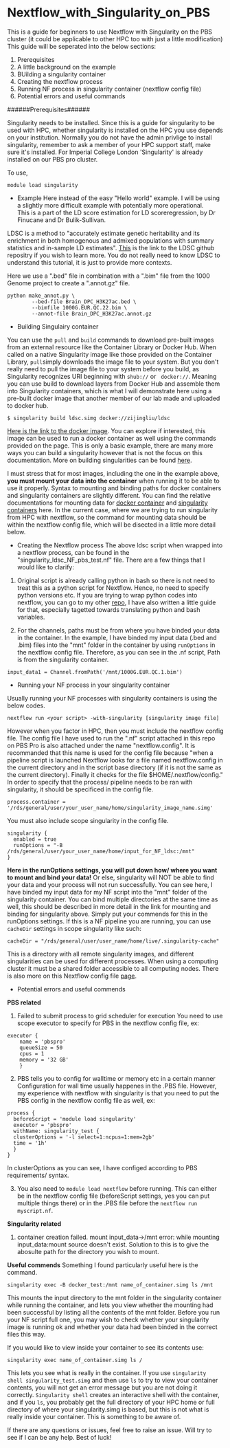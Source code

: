 # Nextflow_with_Singularity_on_PBS
This is a guide for beginners to use Nextflow with Singularity on the PBS cluster (it could be applicable to other HPC too with just a little modification)
This guide will be seperated into the below sections:
1. Prerequisites 
2. A little background on the example 
3. BUilding a singularity container 
4. Creating the nextflow process 
5. Running NF process in singularity container (nextflow config file) 
6. Potential errors and useful commands 

######Prerequisites###### 

Singularity needs to be installed.
Since this is a guide for singularity to be used with HPC, whether singularity is installed on the HPC you use depends on your institution. 
Normally you do not have the admin privlige to install singularity, remember to ask a member of your HPC support staff, make sure it's installed. 
For Imperial College London 'Singularity' is already installed on our PBS pro cluster. 

To use, 

```
module load singularity
``` 


- Example
Here instead of the easy "Hello world" example. I will be using a slightly more difficult example with potentially more operational.  
This is a part of the LD score estimation for LD scoreregression, by Dr Finucane and Dr Bulik-Sullivan. 

LDSC is a method to "accurately estimate genetic heritability and its enrichment in both homogenous and admixed populations with summary statistics 
and in-sample LD estimates". 
[This](https://github.com/bulik/ldsc/wiki/LD-Score-Estimation-Tutorial) is the link to the LDSC github repositry if you wish to learn more. You do not really need to know LDSC to understand this tutorial, it is just to provide more contexts. 

Here we use a ".bed" file in combination with a ".bim" file from the 1000 Genome project to create a ".annot.gz" file. 
```
python make_annot.py \
		--bed-file Brain_DPC_H3K27ac.bed \
		--bimfile 1000G.EUR.QC.22.bim \
		--annot-file Brain_DPC_H3K27ac.annot.gz  
```
- Building Singulairy container 

You can use the ```pull``` and ``` build ``` commands to download pre-built images from an external resource like the Container
Library or Docker Hub.
When called on a native Singularity image like those provided on the Container Library, ```pull```simply downloads the image file to your system. 
But you don't really need to pull the image file to your system before you build, as Singularity recognizes URI beginning with ```shub://``` or ``` docker://```. 
Meaning you can use build to download layers from Docker Hub and assemble them into Singularity containers, which is what I will demonstrate here using a pre-built docker image that another member of our lab made and uploaded to docker hub. 
```
$ singularity build ldsc.simg docker://zijingliu/ldsc
```
[Here is the link to the docker image](https://hub.docker.com/r/zijingliu/ldsc). 
You can explore if interested, this image can be used to run a docker container as well using the commands provided on the page. 
This is only a basic example, there are many more ways you can build a singularity however that is not the focus on this documentation. More on building singularities can be found [here](https://singularity.lbl.gov/docs-build-container#creating---writable-images-and---sandbox-directories). 

I must stress that for most images, including the one in the example above, **you must mount your data into the container** when running it to be able to use it properly. Syntax to mounting and binding paths for docker containers and singularity containers are slightly different. You can find the relative documentations for mounting data for [docker container](https://docs.docker.com/engine/reference/commandline/run/) and [singularity containers](https://sylabs.io/guides/3.0/user-guide/bind_paths_and_mounts.html#:~:text=If%20enabled%20by%20the%20system,the%20host%20system%20with%20ease.) here. 
In the current case, where we are trying to run singularity from HPC with nextflow, so the command for mounting data should be within the nextflow config file, which will be disected in a little more detail below. 

- Creating the Nextflow process 
The above ldsc script when wrapped into a nextflow process, can be found in the "singularity_ldsc_NF_pbs_test.nf" file. 
There are a few things that I would like to clarify:
1. Original script is already calling python in bash so there is not need to treat this as a python script for Nextflow. 
Hence, no need to specify python versions etc. If you are trying to wrap python codes into nextflow, you can go to my other [repo](https://github.com/roxyisat-rex/nextflow_with_python/tree/master), I have also written a little guide for that, especially tagetted towards translating python and bash variables. 

2. For the channels, paths must be from where you have binded your data in the container. 
In the example, I have binded my input data (.bed and .bim) files into the "mnt" folder in the container by using ```runOptions``` in the nextflow config file. Therefore, as you can see in the .nf script, Path is from the singularity container. 
```
input_data1 = Channel.fromPath('/mnt/1000G.EUR.QC.1.bim')
```

- Running your NF process in your singularity container

Usually running your NF processes with singularity containers is using the below codes. 
```
nextflow run <your script> -with-singularity [singularity image file]
```
However when you factor in HPC, then you must include the nextflow config file. The config file I have used to run the ".nf" script attached in this repo on PBS Pro is also attached under the name "nextflow.config". It is recommanded that this name is used for the config file because "when a pipeline script is launched Nextflow looks for a file named nextflow.config in the current directory and in the script base directory (if it is not the same as the current directory). Finally it checks for the file $HOME/.nextflow/config." 
In order to specify that the process/ pipeline needs to be ran with singularity, it should be specificed in the config file.  
```
process.container = '/rds/general/user/your_user_name/home/singularity_image_name.simg'
```
You must also include scope singularity in the config file.  
```
singularity {
  enabled = true 
  runOptions = "-B /rds/general/user/your_user_name/home/input_for_NF_ldsc:/mnt"
}
``` 
**Here in the runOptions settings, you will put down how/ where you want to mount and bind your data!** Or else, singularity will NOT be able to find your data and your process will not run successfully. You can see here, I have binded my input data for my NF script into the "mnt" folder of the singularity container. 
You can bind multiple directories at the same time as well, this should be described in more detail in the link for mounting and binding for singularity above. Simply put your commends for this in the runOptions settings. 
If this is a NF pipeline you are running, you can use ```cacheDir``` settings in scope singularity like such:  
```
cacheDir = "/rds/general/user/user_name/home/live/.singularity-cache"
``` 
This is a directory with all remote singularity images, and different singularities can be used for different processes. When using a computing cluster it must be a shared folder accessible to all computing nodes. There is also more on this Nextflow config file [page](https://www.nextflow.io/docs/latest/config.html#scope-singularity).

- Potential errors and useful commends 

**PBS related**   
1. Failed to submit process to grid scheduler for execution
You need to use scope executor to specify for PBS in the nextflow config file, ex:
```
executor {
    name = 'pbspro'
    queueSize = 50
    cpus = 1
    memory = '32 GB'
    }
``` 
2. PBS tells you to config for walltime or memory etc in a certain manner 
Configuration for wall time usually happenes in the .PBS file. However, my experience with nextflow with singularity is that you need to put the PBS config in the nextflow config file as well, ex: 
```
process {
  beforeScript = 'module load singularity'
  executor = 'pbspro'
  withName: singularity_test { 
  clusterOptions = '-l select=1:ncpus=1:mem=2gb'
  time = '1h'
  }
}
``` 
In clusterOptions as you can see, I have configed according to PBS requirements/ syntax. 

3. You also need to ```module load nextflow``` before running. This can either be in the nextflow config file (beforeScript settings, yes you can put multiple things there) or in the .PBS file before the ```nextflow run myscript.nf```. 

**Singularity related** 
1. container creation failed. mount input_data->/mnt error: while mounting input_data:mount source doesn't exist. 
Solution to this is to give the abosulte path for the directory you wish to mount. 

**Useful commends** 
Something I found particularly useful here is the command.
```
singularity exec -B docker_test:/mnt name_of_container.simg ls /mnt
```
This mounts the input directory to the mnt folder in the singularity container while running the container, and lets you view whether the mounting had been successful by listing all the contents of the mnt folder. Before you run your NF script full one, you may wish to check whether your singularity image is running ok and whether your data had been binded in the correct files this way. 

If you would like to view inside your container to see its contents use: 
```
singularity exec name_of_container.simg ls /
``` 
This lets you see what is really in the container. 
If you  use ```singularity shell singularity_test.simg``` and then use ```ls``` to try to view your container contents, you will not get an error message but you are not doing it correctly. ```Singularity shell``` creates an interactive shell with the container, and if you ```ls```, you probably get the full directory of your HPC home or full directory of where your singularity.simg is based, but this is not what is really inside your container. This is something to be aware of. 

If there are any questions or issues, feel free to raise an issue. Will try to see if I can be any help. 
Best of luck! 
